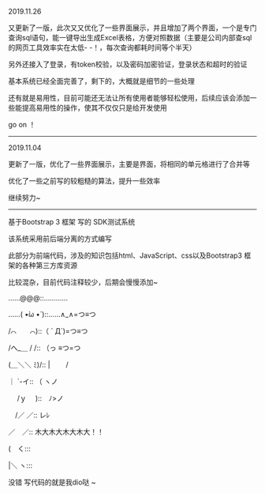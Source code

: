 2019.11.26

又更新了一版，此次又又优化了一些界面展示，并且增加了两个界面，一个是专门查询sql语句，能一键导出生成Excel表格，方便对照数据（主要是公司内部查sql的网页工具效率实在太低- -！，每次查询都耗时间等个半天）

另外还接入了登录，有token校验，以及密码加密验证，登录状态和超时的验证

基本系统已经全面完善了，剩下的，大概就是细节的一些处理

还有就是易用性，目前可能还无法让所有使用者能够轻松使用，后续应该会添加一些能提高易用性的操作，使其不仅仅只是给开发使用

go on ！


-----------------------------------------------------------------------------------------

2019.11.04 

更新了一版，优化了一些界面展示，主要是界面，将相同的单元格进行了合并等

优化了一些之前写的较粗糙的算法，提升一些效率

继续努力~

------------------------------------------------------------------------------------------

基于Bootstrap 3 框架 写的 SDK测试系统

该系统采用前后端分离的方式编写

此部分为前端代码，涉及的知识包括html、JavaScript、css以及Bootstrap3 框架的各种第三方库资源

比较混杂，目前代码注释较少，后期会慢慢添加~


……@@@::…………

……( •̀ω •́ )::……∧_∧=つ≡つ 

/⌒　　⌒)::（ ` Д´)=つ≡つ

/へ_＿ / /:: （っ ≡つ=つ

(＿＼＼ ﾐ)/:: |　　 /

｜ `-イ:: （ ヽノ

　 /ｙ　 )::　ﾉ>ノ
  
　/／ ／:: レﾚ
 
／　／:: 木大木大木大木大！！

(　く:::

|＼ ヽ:::



没错 写代码的就是我dio哒 ~
